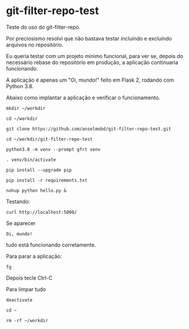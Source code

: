 # git-filter-repo-test

Teste do uso do git-filter-repo.

Por preciosismo resolvi que não bastava testar incluindo e excluindo arquivos no repositório.

Eu queria testar com um projeto mínimo funcional, para ver se, depois do necessário rebase do repositório em produção, a aplicação continuaria funcionando.

A aplicação é apenas um "Oi, mundo!" feito em Flask 2, rodando com Python 3.8.

Abaixo como implantar a aplicação e verificar o funcionamento.

```
mkdir ~/workdir

cd ~/workdir

git clone https://github.com/anselmobd/git-filter-repo-test.git

cd ~/workdir/git-filter-repo-test

python3.8 -m venv --prompt gfrt venv

. venv/bin/activate

pip install --upgrade pip

pip install -r requirements.txt

nohup python hello.py &
```

Testando:

```
curl http://localhost:5000/
```

Se aparecer

```
Oi, mundo!
```

tudo está funcionando corretamente.

Para parar a aplicação:

```
fg
```

Depois tecle Ctrl-C

Para limpar tudo

```
deactivate

cd ~

rm -rf ~/workdir

```
